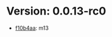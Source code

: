 # Version: 0.0.13-rc0

* [f10b4aa](https://github.com/bakuppus/github-action-semantic-tag-release-changelog2/commit/f10b4aac1544a7455ca93bd7f68a163642898ffb): m13

